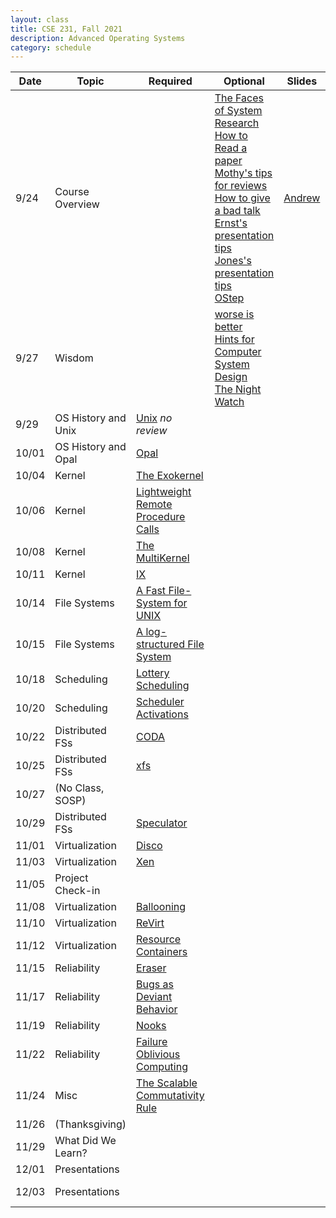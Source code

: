 ```yaml
---
layout: class
title: CSE 231, Fall 2021
description: Advanced Operating Systems
category: schedule
---
```


|    Date   | Topic | Required | Optional | Slides | Due |
|-----------|-------|----------|----------|--------|-----|
| 9/24 | Course Overview          |                        |[The Faces of System Research](https://www.usenix.org/legacy/event/hotos05/final_papers_backup/red_team/red_html/paper.html#foot32)<br />[How to Read a paper](https://www.albany.edu/spatial/WebsiteFiles/ResearchAdvices/how-to-read-a-paper.pdf)<br />[Mothy's tips for reviews](https://people.inf.ethz.ch/troscoe/pubs/review-writing.pdf)<br />[How to give a bad talk](https://people.eecs.berkeley.edu/~pattrsn/talks/BadTalk.pdf)<br />[Ernst's presentation tips](https://homes.cs.washington.edu/~mernst/advice/giving-talk.html)<br />[Jones's presentation tips](https://www.youtube.com/watch?v=sT_-owjKIbA)<br />[OStep](http://www.ostep.org)| [Andrew](https://docs.google.com/presentation/d/1amdthtJBQS6ZCnUT6MzoTnTDeuW-h1FHH8ka2wIgdXM/edit?usp=sharing) | [Form](https://forms.gle/gPqkojUxkTXep9jj9)|
| 9/27 | Wisdom                   |                        |[worse is better](https://www.dreamsongs.com/WorseIsBetter.html)<br />[Hints for Computer System Design](https://www.microsoft.com/en-us/research/wp-content/uploads/2016/02/acrobat-17.pdf)<br />[The Night Watch](https://www.usenix.org/system/files/1311_05-08_mickens.pdf)<br/>| | |
| 9/29 | OS History and Unix  | [Unix](/assets/pdf/unix.pdf) *no review*                     | | | |
|10/01 | OS History and Opal  | [Opal](https://dl.acm.org/doi/10.1145/195792.195795)                                 | | | |
|10/04 | Kernel               | [The Exokernel](https://dl.acm.org/doi/10.1145/224056.224076)                        | | | |
|10/06 | Kernel               | [Lightweight Remote Procedure Calls](https://dl.acm.org/doi/10.1145/77648.77650)     | | | |
|10/08 | Kernel               | [The MultiKernel](https://dl.acm.org/doi/10.1145/1629575.1629579)                    | | | |
|10/11 | Kernel               | [IX](https://www.usenix.org/conference/osdi14/technical-sessions/presentation/belay) | | | |
|10/14 | File Systems         | [A Fast File-System for UNIX](https://dl.acm.org/doi/10.1145/989.990)                | | | |
|10/15 | File Systems         | [A log-structured File System](https://dl.acm.org/doi/10.1145/121132.121137)         | | | |
|10/18 | Scheduling           | [Lottery Scheduling](https://www.usenix.org/conference/osdi-94/lottery-scheduling-flexible-proportional-share-resource-management) | | | |
|10/20 | Scheduling           | [Scheduler Activations](https://dl.acm.org/doi/10.1145/121132.121151)           | | | |
|10/22 | Distributed FSs      | [CODA](https://dl.acm.org/doi/10.1145/121133.121166)                                 | | | Quiz #1 |
|10/25 | Distributed FSs      | [xfs](https://dl.acm.org/doi/10.1145/225535.225537)             | | | |
|10/27 | (No Class, SOSP)     | | | | |
|10/29 | Distributed FSs      | [Speculator](https://dl.acm.org/doi/10.1145/1095809.1095829)                        | | | |
|11/01 | Virtualization       | [Disco](https://dl.acm.org/doi/10.1145/265924.265930)   | | | |
|11/03 | Virtualization       | [Xen](https://dl.acm.org/doi/10.1145/945445.945462)    | | | |
|11/05 | Project Check-in     |                                    | | | |
|11/08 | Virtualization       | [Ballooning](https://dl.acm.org/doi/10.1145/844128.844146)                         | | | |
|11/10 | Virtualization       | [ReVirt](https://www.usenix.org/legacy/publications/library/proceedings/osdi02/tech/dunlap.html)        | | | |
|11/12 | Virtualization       | [Resource Containers](https://www.usenix.org/legacy/publications/library/proceedings/osdi99/banga.html) | | | |
|11/15 | Reliability          | [Eraser](https://dl.acm.org/doi/10.1145/265924.265927)                  | | | |
|11/17 | Reliability          | [Bugs as Deviant Behavior](https://dl.acm.org/doi/10.1145/502034.502041)           | | | |
|11/19 | Reliability          | [Nooks](https://dl.acm.org/doi/abs/10.1145/945445.945466)                              | | | |
|11/22 | Reliability          | [Failure Oblivious Computing](https://www.usenix.org/conference/osdi-04/enhancing-server-availability-and-security-through-failure-oblivious-computing) | | | |
|11/24 | Misc                 | [The Scalable Commutativity Rule](https://dl.acm.org/doi/10.1145/2517349.2522712)    | | | |
|11/26 | (Thanksgiving)       |                           | | | |
|11/29 | What Did We Learn?   |                           | | | |
|12/01 | Presentations        |                           | | | |
|12/03 | Presentations        |                           | | | Quiz #2 |



